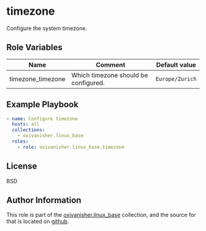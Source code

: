 timezone
========

Configure the system timezone.

Role Variables
--------------

| Name             | Comment                               | Default value                   |
|------------------|---------------------------------------|---------------------------------|
| timezone_timezone | Which timezone should be configured. | `Europe/Zurich` |

Example Playbook
----------------
```yaml
- name: Configure timezone
  hosts: all
  collections:
    - oxivanisher.linux_base
  roles:
    - role: oxivanisher.linux_base.timezone
```

License
-------

BSD

Author Information
------------------

This role is part of the [oxivanisher.linux_base](https://galaxy.ansible.com/ui/repo/published/oxivanisher/linux_base/) collection, and the source for that is located on [github](https://github.com/oxivanisher/collection-linux_base).
